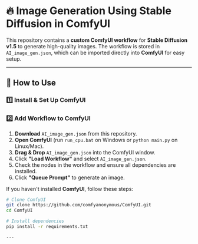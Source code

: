 # 🔥 Image Generation Using Stable Diffusion in ComfyUI  

This repository contains a **custom ComfyUI workflow** for **Stable Diffusion v1.5** to generate high-quality images. The workflow is stored in `AI_image_gen.json`, which can be imported directly into **ComfyUI** for easy setup.  

---

## 🚀 How to Use  

### 1️⃣ Install & Set Up ComfyUI  
### 2️⃣ Add Workflow to ComfyUI  

1. **Download** `AI_image_gen.json` from this repository.  
2. **Open ComfyUI** (run `run_cpu.bat` on Windows or `python main.py` on Linux/Mac).  
3. **Drag & Drop** `AI_image_gen.json` into the ComfyUI window.  
4. Click **"Load Workflow"** and select `AI_image_gen.json`.  
5. Check the nodes in the workflow and ensure all dependencies are installed.  
6. Click **"Queue Prompt"** to generate an image.


If you haven't installed **ComfyUI**, follow these steps:  

```bash
# Clone ComfyUI
git clone https://github.com/comfyanonymous/ComfyUI.git
cd ComfyUI

# Install dependencies
pip install -r requirements.txt

---


